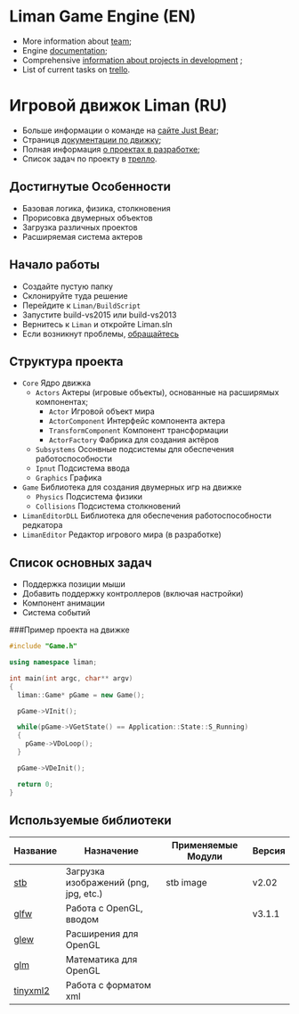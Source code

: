 # Liman Game Engine (EN)
* More information about [team](http://vk.com/justbear/);
* Engine [documentation](http://matthewpoletin.ru/projects/liman/documentation);
* Comprehensive [information about projects in development](http://matthewpoletin.ru/projects) ;
* List of current tasks on [trello](https://trello.com/b/g1HdHrUA).

# Игровой движок Liman (RU)
* Больше информации о команде на [сайте Just Bear](http://vk.com/justbear/);
* Страницв [документации по движку](http://matthewpoletin.ru/projects/liman/documentation);
* Полная информация [о проектах в разработке](http://matthewpoletin.ru/projects/);
* Список задач по проекту в [трелло](https://trello.com/b/g1HdHrUA).

## Достигнутые Особенности
* Базовая логика, физика, столкновения
* Прорисовка двумерных объектов
* Загрузка различных проектов
* Расширяемая система актеров

## Начало работы
* Создайте пустую папку
* Склонируйте туда решение
* Перейдите к ```Liman/BuildScript```
* Запустите build-vs2015 или build-vs2013
* Вернитесь к ```Liman``` и откройте Liman.sln
* Если возникнут проблемы, [обращайтесь](http://matthewpoletin.ru)

## Структура проекта
* ``Core`` Ядро движка
  * ``Actors`` Актеры (игровые объекты), основанные на расширямых компонентах;
    * ``Actor`` Игровой объект мира
    * ``ActorComponent`` Интерфейс компонента актера
    * ``TransformComponent`` Компонент трансформации
    * ``ActorFactory`` Фабрика для создания актёров
  * ``Subsystems`` Осонвные подсистемы для обеспечения работоспособности
  * ``Ipnut`` Подсистема ввода
  * ``Graphics`` Графика
* ``Game`` Библиотека для создания двумерных игр на движке
  * ``Physics`` Подсистема физики
  * ``Collisions`` Подсистема столкновений 
* ``LimanEditorDLL`` Библиотека для обеспечения работоспособности редкатора
* ``LimanEditor`` Редактор игрового мира (в разработке)

## Список основных задач
* Поддержка позиции мыши
* Добавить поддержку контроллеров (включая настройки)
* Компонент анимации
* Система событий

###Пример проекта на движке
```C++
#include "Game.h"

using namespace liman;

int main(int argc, char** argv)
{
  liman::Game* pGame = new Game();

  pGame->VInit();

  while(pGame->VGetState() == Application::State::S_Running)
  {
    pGame->VDoLoop();
  }

  pGame->VDeInit();

  return 0;
}
````

## Используемые библиотеки
| Название                                           | Назначение                            | Применяемые Модули       | Версия
|----------------------------------------------------|---------------------------------------|--------------------------|-------------
| [stb](https://github.com/nothings/stb)             | Загрузка изображений (png, jpg, etc.) | stb image                | v2.02
| [glfw](http://www.glfw.org/)                       | Работа с OpenGL, вводом               |                          | v3.1.1
| [glew](http://glew.sourceforge.net/)               | Расширения для OpenGL                 |                          |
| [glm](http://glm.g-truc.net/0.9.7/)                | Математика для OpenGL                 |                          |
| [tinyxml2](https://github.com/leethomason/tinyxml2)| Работа с форматом xml                 |                          |
